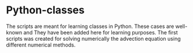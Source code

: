 # Python-classes
The scripts are meant for learning classes in Python. These cases are well-known and They have been added here for learning purposes.
The first scripts was created for solving numerically the advection equation using different numerical methods.

